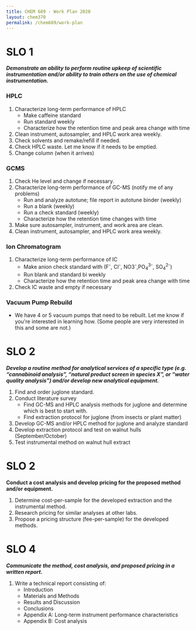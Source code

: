 ```yaml
---
title: CHEM 689 - Work Plan 2020
layout: chem370
permalink: /chem689/work-plan
---
```


# SLO 1

***Demonstrate an ability to perform routine upkeep of scientific instrumentation and/or ability to train others on the use of chemical instrumentation.***

### HPLC

1. Characterize long-term performance of HPLC
    - Make caffeine standard
    - Run standard weekly
    - Characterize how the retention time and peak area change with time
1. Clean instrument, autosampler, and HPLC work area weekly.
1. Check solvents and remake/refill if needed.
1. Check HPLC waste.  Let me know if it needs to be emptied.
1. Change column (when it arrives)

### GCMS

1. Check He level and change if necessary.
1. Characterize long-term performance of GC-MS (notify me of any problems)
    - Run and analyze autotune; file report in autotune binder (weekly)
    - Run a blank (weekly)
    - Run a check standard (weekly)
    - Characterize how the retention time changes with time
1. Make sure autosampler, instrument, and work area are clean.
1. Clean instrument, autosampler, and HPLC work area weekly.
    
### Ion Chromatogram

1. Characterize long-term performance of IC
    - Make anion check standard with (F<sup>-</sup>, Cl<sup>-</sup>, NO3<sup>-</sup>,PO<sub>4</sub><sup>3-</sup>, SO<sub>4</sub><sup>2-</sup>)
    - Run blank and standard bi weekly
    - Characterize how the retention time and peak area change with time
1. Check IC waste and empty if necessary

### Vacuum Pump Rebuild

- We have 4 or 5 vacuum pumps that need to be rebuilt.  Let me know if you're interested in learning how.  (Some people are very interested in this and some are not.)

# SLO 2

***Develop a routine method for analytical services of a specific type (e.g. “cannabinoid analysis”, “natural product screen in species X”, or “water quality analysis”) and/or develop new analytical equipment.***

1. Find and order juglone standard.
1. Conduct literature survey
    - Find GC-MS and HPLC analysis methods for juglone and determine which is best to start with.
    - Find extraction protocol for juglone (from insects or plant matter)
1. Develop GC-MS and/or HPLC method for juglone and analyze standard
1. Develop extraction protocol and test on walnut hulls (September/October)
1. Test instrumental method on walnut hull extract

# SLO 2

**Conduct a cost analysis and develop pricing for the proposed method and/or equipment.**

1. Determine cost-per-sample for the developed extraction and the instrumental method.
1. Research pricing for similar analyses at other labs.
1. Propose a pricing structure (fee-per-sample) for the developed methods.

# SLO 4

***Communicate the method, cost analysis, and proposed pricing in a written report.***

1. Write a technical report consisting of:
    - Introduction
    - Materials and Methods
    - Results and Discussion
    - Conclusions
    - Appendix A: Long-term instrument performance characteristics
    - Appendix B: Cost analysis

